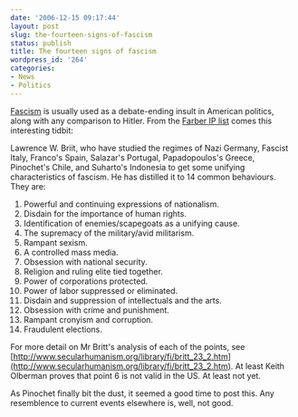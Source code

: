 ```yaml
---
date: '2006-12-15 09:17:44'
layout: post
slug: the-fourteen-signs-of-fascism
status: publish
title: The fourteen signs of fascism
wordpress_id: '264'
categories:
- News
- Politics
---
```


[Fascism](http://en.wikipedia.org/wiki/Fascism) is usually used as a debate-ending insult in American politics, along with any comparison to Hitler. From the [Farber IP list](http://www.interesting-people.org/) comes this interesting tidbit:



> 
Lawrence W. Briit, who have studied the regimes of Nazi Germany,
Fascist Italy, Franco's Spain, Salazar's Portugal, Papadopoulos's
Greece, Pinochet's Chile, and Suharto's Indonesia to get some unifying
characteristics of fascism. He has distilled it to 14 common
behaviours. They are:

1. Powerful and continuing expressions of nationalism.
2. Disdain for the importance of human rights.
3. Identification of enemies/scapegoats as a unifying cause.
4. The supremacy of the military/avid militarism.
5. Rampant sexism.
6. A controlled mass media.
7. Obsession with national security.
8. Religion and ruling elite tied together.
9. Power of corporations protected.
10. Power of labor suppressed or eliminated.
11. Disdain and suppression of intellectuals and the arts.
12. Obsession with crime and punishment.
13. Rampant cronyism and corruption.
14. Fraudulent elections.

For more detail on Mr Britt's analysis of each of the points, see
[http://www.secularhumanism.org/library/fi/britt_23_2.htm](http://www.secularhumanism.org/library/fi/britt_23_2.htm). At least
Keith Olberman proves that point 6 is not valid in the US. At least
not yet.




As Pinochet finally bit the dust, it seemed a good time to post this. Any resemblence to current events elsewhere is, well, not good.
